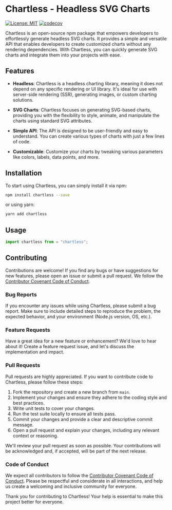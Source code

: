 # Chartless - Headless SVG Charts

[![License: MIT](https://img.shields.io/badge/License-MIT-yellow.svg)](https://opensource.org/licenses/MIT)
[![codecov](https://codecov.io/gh/eprince1/chartless/branch/main/graph/badge.svg?token=HUM9H9RO82)](https://codecov.io/gh/eprince1/chartless)

Chartless is an open-source npm package that empowers developers to effortlessly generate headless SVG charts. It provides a simple and versatile API that enables developers to create customized charts without any rendering dependencies. With Chartless, you can quickly generate SVG charts and integrate them into your projects with ease.

## Features

- **Headless**: Chartless is a headless charting library, meaning it does not depend on any specific rendering or UI library. It's ideal for use with server-side rendering (SSR), generating images, or custom charting solutions.

- **SVG Charts**: Chartless focuses on generating SVG-based charts, providing you with the flexibility to style, animate, and manipulate the charts using standard SVG attributes.

- **Simple API**: The API is designed to be user-friendly and easy to understand. You can create various types of charts with just a few lines of code.

- **Customizable**: Customize your charts by tweaking various parameters like colors, labels, data points, and more.

## Installation

To start using Chartless, you can simply install it via npm:

```bash
npm install chartless --save
```

or using yarn:

```bash
yarn add chartless
```

## Usage

```javascript
import chartless from = "chartless";
```

## Contributing

Contributions are welcome! If you find any bugs or have suggestions for new features, please open an issue or submit a pull request. We follow the [Contributor Covenant Code of Conduct](https://github.com/your-username/chartless/blob/main/CODE_OF_CONDUCT.md).

### Bug Reports

If you encounter any issues while using Chartless, please submit a bug report. Make sure to include detailed steps to reproduce the problem, the expected behavior, and your environment (Node.js version, OS, etc.).

### Feature Requests

Have a great idea for a new feature or enhancement? We'd love to hear about it! Create a feature request issue, and let's discuss the implementation and impact.

### Pull Requests

Pull requests are highly appreciated. If you want to contribute code to Chartless, please follow these steps:

1. Fork the repository and create a new branch from `main`.
2. Implement your changes and ensure they adhere to the coding style and best practices.
3. Write unit tests to cover your changes.
4. Run the test suite locally to ensure all tests pass.
5. Commit your changes and provide a clear and descriptive commit message.
6. Open a pull request and explain your changes, including any relevant context or reasoning.

We'll review your pull request as soon as possible. Your contributions will be acknowledged and, if accepted, will be part of the next release.

### Code of Conduct

We expect all contributors to follow the [Contributor Covenant Code of Conduct](https://github.com/eprince1/chartless/blob/main/CODE_OF_CONDUCT.md). Please be respectful and considerate in all interactions, and help us create a welcoming and inclusive community for everyone.

Thank you for contributing to Chartless! Your help is essential to make this project better for everyone.
